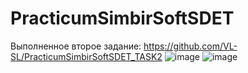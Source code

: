 # PracticumSimbirSoftSDET
Выполненное второе задание: https://github.com/VL-SL/PracticumSimbirSoftSDET_TASK2
![image](https://github.com/user-attachments/assets/3c83767c-a251-47ca-bb5b-8d2120284ee9)
![image](https://github.com/user-attachments/assets/3ec62924-4e57-40c0-a35d-457e48b4eb74)
